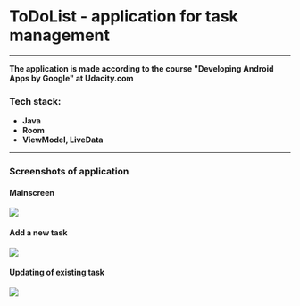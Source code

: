# ToDoList - application for task management

---
**The application is made according to the course "Developing Android Apps by Google" at Udacity.com**

### Tech stack:

- **Java**
- **Room**
- **ViewModel, LiveData**

---

### Screenshots of application

#### Mainscreen 

![](https://i.ibb.co/2M4dWT6/Main-screen.jpg)

#### Add a new task
![](https://i.ibb.co/2cJBFPJ/Add-new-task.jpg)

#### Updating of existing task

![](https://i.ibb.co/TrZHpr9/Update-new-task.jpg)